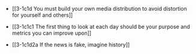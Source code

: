 - [[3-1c1d You must build your own media distribution to avoid distortion for yourself and others]]

- [[3-1c1c1 The first thing to look at each day should be your purpose and metrics you can improve upon]]

- [[3-1c1d2a If the news is fake, imagine history]]
